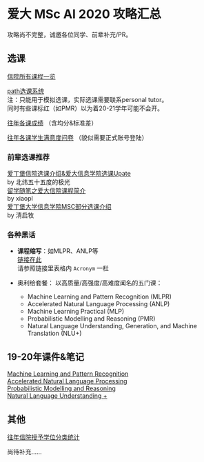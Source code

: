 # 爱大 MSc AI 2020 攻略汇总

攻略尚不完整，诚邀各位同学、前辈补充/PR。

## 选课

[信院所有课程一览](https://course.inf.ed.ac.uk)

[path选课系统](https://path.is.ed.ac.uk)  
注：只能用于模拟选课，实际选课需要联系personal tutor。  
同时有些课标红（如PMR）以为着20-21学年可能不会开。 
 
[往年各课成绩](http://web.inf.ed.ac.uk/infweb/student-services/ito/admin/course-programme-stats/course-summary) （含均分&标准差）

[往年各课学生满意度问卷](http://web.inf.ed.ac.uk/infweb/student-services/ito/admin/course-survey-reports)
（貌似需要正式账号登陆）

### 前辈选课推荐

[爱丁堡信院选课介绍&爱大信息学院选课Upate](https://mp.weixin.qq.com/s/CsLF1iEgff5l9MX2c8R2Ug)  
by 北纬五十五度的极光  
[留学随笔之爱大信院课程简介](https://zhuanlan.zhihu.com/p/66891244)  
by xiaopl  
[爱丁堡大学信息学院MSC部分选课介绍](https://zhuanlan.zhihu.com/p/66688076)  
by 清启牧  

### 各种黑话

+ **课程缩写**：如MLPR、ANLP等  
[链接在此](https://course.inf.ed.ac.uk)  
请参照链接里表格内 `Acronym` 一栏

+ 奥利给套餐：
以高质量/高强度/高难度闻名的五门课：
  - Machine Learning and Pattern Recognition (MLPR)
  - Accelerated Natural Language Processing (ANLP)
  - Machine Learning Practical (MLP)
  - Probabilistic Modelling and Reasoning (PMR)
  - Natural Language Understanding, Generation, and Machine Translation (NLU+)


## 19-20年课件&笔记

[Machine Learning and Pattern Recognition](https://www.inf.ed.ac.uk/teaching/courses/mlpr/2019/)  
[Accelerated Natural Language Processing](https://www.inf.ed.ac.uk/teaching/courses/anlp/lectures/index.html)  
[Probabilistic Modelling and Reasoning](http://www.inf.ed.ac.uk/teaching/courses/pmr/19-20/)  
[Natural Language Understanding +](https://www.learn.ed.ac.uk/webapps/blackboard/content/listContent.jsp?course_id=_74870_1&content_id=_4290009_1)

## 其他

[往年信院授予学位分类统计](http://web.inf.ed.ac.uk/infweb/student-services/ito/admin/course-programme-stats/2018-19-programme-results)

尚待补充……
